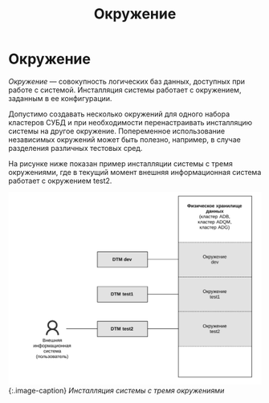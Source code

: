 ﻿---
layout: default
title: Окружение
nav_order: 3
parent: Основные понятия
grand_parent: Обзор понятий, компонентов и связей
has_children: false
has_toc: false
---

# Окружение

_Окружение_ — совокупность логических баз данных, доступных при работе с системой. Инсталляция системы работает 
с окружением, заданным в ее конфигурации.

Допустимо создавать несколько окружений для одного набора кластеров СУБД и при необходимости перенастраивать
инсталляцию системы на другое окружение. Попеременное использование независимых окружений может быть полезно,
например, в случае разделения различных тестовых сред.

На рисунке ниже показан пример инсталляции системы с тремя окружениями, где в текущий момент внешняя информационная
система работает с окружением test2.

![](Окружение.svg)
{:.image-caption}
*Инсталляция системы с тремя окружениями*
